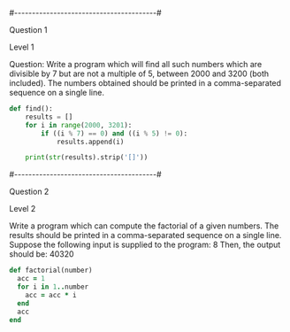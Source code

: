 #----------------------------------------#

Question 1

Level 1

Question:
Write a program which will find all such numbers which are divisible by 7 but are not a multiple of 5,
between 2000 and 3200 (both included).
The numbers obtained should be printed in a comma-separated sequence on a single line.

```python
def find():
    results = []
    for i in range(2000, 3201):
        if ((i % 7) == 0) and ((i % 5) != 0):
            results.append(i)

    print(str(results).strip('[]'))
```

#----------------------------------------#

Question 2

Level 2

Write a program which can compute the factorial of a given numbers.
The results should be printed in a comma-separated sequence on a single line.
Suppose the following input is supplied to the program: 8
Then, the output should be: 40320

```ruby
def factorial(number)
  acc = 1
  for i in 1..number
    acc = acc * i
  end
  acc
end
```
